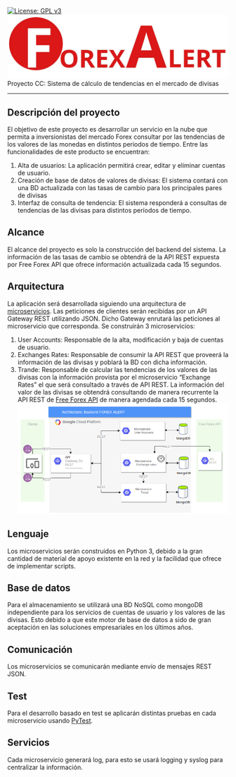 [![License: GPL v3](https://img.shields.io/badge/License-GPLv3-blue.svg)](https://www.gnu.org/licenses/gpl-3.0)
![Forex Alert](docs/image/forexalert.jpeg "Forex Alert")
Proyecto CC: Sistema de cálculo de tendencias en el mercado de divisas
***
## Descripción del proyecto 
El objetivo de este proyecto es desarrollar un servicio en la nube que permita a inversionistas del mercado Forex consultar por las tendencias de los valores de las monedas en distintos periodos de tiempo. Entre las funcionalidades de este producto se encuentran:
1. Alta de usuarios: La aplicación permitirá crear, editar y eliminar cuentas de usuario.
2. Creación de base de datos de valores de divisas: El sistema contará con una BD actualizada con las tasas de cambio para los principales pares de divisas
3. Interfaz de consulta de tendencia: El sistema responderá a consultas de tendencias de las divisas para distintos períodos de tiempo. 

## Alcance
El alcance del proyecto es solo la construcción del backend del sistema. La información de las tasas de cambio se obtendrá de la API REST expuesta por Free Forex API que ofrece información actualizada cada 15 segundos.

## Arquitectura
La aplicación será desarrollada siguiendo una arquitectura de [microservicios](https://en.wikipedia.org/wiki/Microservices). Las peticiones de clientes serán recibidas por un API Gateway REST utilizando JSON. Dicho Gateway enrutará las peticiones al microservicio que corresponda. 
Se construirán 3 microservicios:
1. User Accounts: Responsable de la alta, modificación y baja de cuentas de usuario.
2. Exchanges Rates: Responsable de consumir la API REST que proveerá la información de las divisas y poblará la BD con dicha información.
3. Trande: Responsable de calcular las tendencias de los valores de las divisas con la información provista por el microservicio “Exchange Rates” el que será consultado a través de API REST.
La información del valor de las divisas se obtendrá consultando de manera recurrente la API REST de [Free Forex API](https://www.freeforexapi.com/) de manera agendada cada 15 segundos.
![Arquitectura](docs/image/arquitectura.png "Arquitectura")

## Lenguaje
Los microservicios serán construidos en Python 3, debido a la gran cantidad de material de apoyo existente en la red y la facilidad que ofrece de implementar scripts.

## Base de datos
Para el almacenamiento se utilizará una BD NoSQL como mongoDB independiente para los servicios de cuentas de usuario y los valores de las divisas. Esto debido a que este motor de base de datos a sido de gran aceptación en las soluciones empresariales en los últimos años.

## Comunicación
Los microservicios se comunicarán mediante envío de mensajes REST JSON.
 
## Test
Para el desarrollo basado en test se aplicarán distintas pruebas en cada microservicio usando [PyTest](https://docs.pytest.org/en/latest/). 
 
## Servicios 
Cada microservicio generará log, para esto se usará logging y syslog para centralizar la información.
